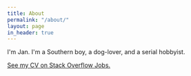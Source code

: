 ```yaml
---
title: About
permalink: "/about/"
layout: page
in_header: true
---
```


I'm Jan. I'm a Southern boy, a dog-lover, and a serial hobbyist.

[See my CV on Stack Overflow Jobs.](http://stackoverflow.com/cv/ramblinjan)